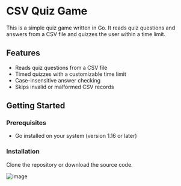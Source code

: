 # CSV Quiz Game

This is a simple quiz game written in Go. It reads quiz questions and answers from a CSV file and quizzes the user within a time limit.

## Features

- Reads quiz questions from a CSV file
- Timed quizzes with a customizable time limit
- Case-insensitive answer checking
- Skips invalid or malformed CSV records

## Getting Started

### Prerequisites

- Go installed on your system (version 1.16 or later)

### Installation

Clone the repository or download the source code.


![image](https://github.com/user-attachments/assets/2908083b-0b27-4334-8409-ce55af21b009)
